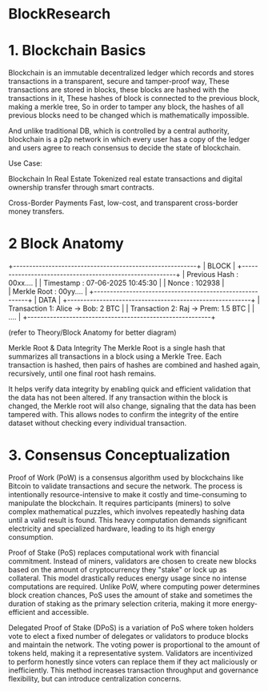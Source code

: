 # BlockResearch

# 1. Blockchain Basics
Blockchain is an immutable decentralized ledger which records and stores transactions in a transparent, secure and tamper-proof way,
These transactions are stored in blocks, these blocks are hashed with the transactions in it,
These hashes of block is connected to the previous block, making a merkle tree,
So in order to tamper any block, the hashes of all previous blocks need to be changed which is mathematically impossible.

And unlike traditional DB, which is controlled by a central authority,
 blockchain is a p2p network in which every user has a copy of the ledger and users agree to reach consensus to decide the state of blockchain.

Use Case:

Blockchain In Real Estate
Tokenized real estate transactions and digital ownership transfer through smart contracts.

Cross-Border Payments
Fast, low-cost, and transparent cross-border money transfers.

# 2 Block Anatomy


+---------------------------------------------------------+
|                      BLOCK                              |
+---------------------------------------------------------+
| Previous Hash : 00xx....                                |
| Timestamp     : 07-06-2025 10:45:30                     |
| Nonce         : 102938                                  |  
| Merkle Root   : 00yy....                                |
+---------------------------------------------------------+
|                     DATA                                |
+---------------------------------------------------------+
| Transaction 1: Alice → Bob: 2 BTC                       |
| Transaction 2: Raj → Prem: 1.5 BTC                      |
| ....                                                    |
+---------------------------------------------------------+

(refer to Theory/Block Anatomy for better diagram)

Merkle Root & Data Integrity
The Merkle Root is a single hash that summarizes all transactions in a block using a Merkle Tree. 
Each transaction is hashed, then pairs of hashes are combined and hashed again, recursively, until one final root hash remains.

It helps verify data integrity by enabling quick and efficient validation that the data has not been altered. 
If any transaction within the block is changed, the Merkle root will also change, signaling that the data has been tampered with.
 This allows nodes to confirm the integrity of the entire dataset without checking every individual transaction.


# 3.  Consensus Conceptualization

Proof of Work (PoW) is a consensus algorithm used by blockchains like Bitcoin to validate transactions and secure the network. 
The process is intentionally resource-intensive to make it costly and time-consuming to manipulate the blockchain. 
It requires participants (miners) to solve complex mathematical puzzles, which involves repeatedly hashing data until a valid result is found. 
This heavy computation demands significant electricity and specialized hardware, leading to its high energy consumption.


Proof of Stake (PoS) replaces computational work with financial commitment. Instead of miners, 
validators are chosen to create new blocks based on the amount of cryptocurrency they "stake" or lock up as collateral.
This model drastically reduces energy usage since no intense computations are required. 
Unlike PoW, where computing power determines block creation chances, PoS uses the amount of stake and sometimes the duration of staking as the primary selection criteria, 
making it more energy-efficient and accessible.

Delegated Proof of Stake (DPoS) is a variation of PoS where token holders vote to elect a fixed number of delegates or validators to produce blocks and maintain the network. 
The voting power is proportional to the amount of tokens held, making it a representative system. 
Validators are incentivized to perform honestly since voters can replace them if they act maliciously or inefficiently. 
This method increases transaction throughput and governance flexibility, but can introduce centralization concerns.
